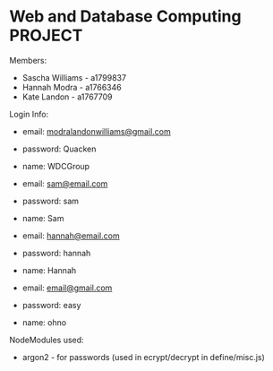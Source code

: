 # Web and Database Computing PROJECT

Members:
* Sascha Williams - a1799837
* Hannah Modra - a1766346
* Kate Landon - a1767709

Login Info:
* email: modralandonwilliams@gmail.com
* password: Quacken
* name: WDCGroup

* email: sam@email.com
* password: sam
* name: Sam

* email: hannah@email.com
* password: hannah
* name: Hannah

* email: email@gmail.com
* password: easy
* name: ohno

NodeModules used:
* argon2 - for passwords (used in ecrypt/decrypt in define/misc.js)
